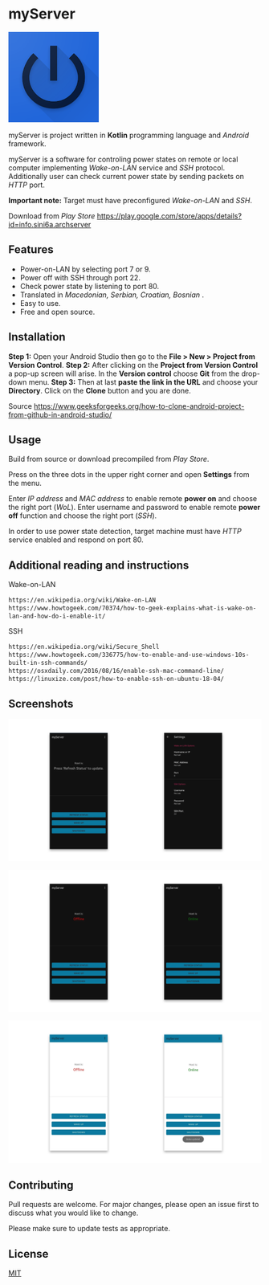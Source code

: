 
# myServer
![Icon](/screenshots/icon.png?raw=true "Icon")

myServer is project written in **Kotlin** programming language and *Android* framework.

myServer is a software for controling power states on remote or local computer implementing *Wake-on-LAN* service and *SSH* protocol. Additionally user can check current power state by sending packets on *HTTP* port.

**Important note:** Target must have preconfigured *Wake-on-LAN* and *SSH*.

Download from *Play Store*
https://play.google.com/store/apps/details?id=info.sini6a.archserver

## Features
  
- Power-on-LAN by selecting port 7 or 9.  
- Power off with SSH through port 22.  
- Check power state by listening to port 80.  
- Translated in *Macedonian, Serbian, Croatian, Bosnian*  .
- Easy to use.
- Free and open source.

## Installation

**Step 1:** Open your Android Studio then go to the **File > New > Project from Version Control**.
**Step 2:** After clicking on the  **Project from Version Control** a pop-up screen will arise. In the  **Version control**  choose  **Git**  from the drop-down menu.
**Step 3:**  Then at last  **paste the link in the URL**  and choose your  **Directory**. Click on the  **Clone**  button and you are done.

Source
https://www.geeksforgeeks.org/how-to-clone-android-project-from-github-in-android-studio/

## Usage

Build from source or download precompiled from *Play Store*.

Press on the three dots in the upper right corner and open **Settings** from the menu.

Enter *IP address* and *MAC address* to enable remote **power on** and choose the right port (*WoL*).
Enter username and password to enable remote **power off** function and choose the right port (*SSH*).

In order to use power state detection, target machine must have *HTTP* service enabled and respond on port 80.

## Additional reading and instructions

Wake-on-LAN

    https://en.wikipedia.org/wiki/Wake-on-LAN
    https://www.howtogeek.com/70374/how-to-geek-explains-what-is-wake-on-lan-and-how-do-i-enable-it/

SSH

    https://en.wikipedia.org/wiki/Secure_Shell
    https://www.howtogeek.com/336775/how-to-enable-and-use-windows-10s-built-in-ssh-commands/
    https://osxdaily.com/2016/08/16/enable-ssh-mac-command-line/
    https://linuxize.com/post/how-to-enable-ssh-on-ubuntu-18-04/

## Screenshots

![Screenshot #1](/screenshots/Artboard1.png?raw=true "Screenshot #1")

![Screenshot #2](/screenshots/Artboard2.png?raw=true "Screenshot #2")

![Screenshot #3](/screenshots/Artboard3.png?raw=true "Screenshot #3")

## Contributing
Pull requests are welcome. For major changes, please open an issue first to discuss what you would like to change.

Please make sure to update tests as appropriate.

## License
[MIT](https://choosealicense.com/licenses/mit/)

